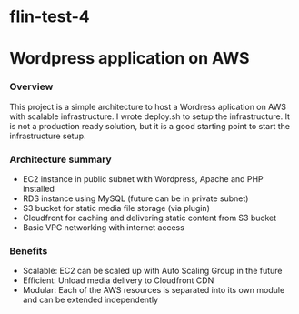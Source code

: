 # flin-test-4

# Wordpress application on AWS

### Overview

This project is a simple architecture to host a Wordress aplication on AWS with scalable infrastructure. I wrote deploy.sh to setup the infrastructure. It is not a production ready solution, but it is a good starting point to start the infrastructure setup.

### Architecture summary

- EC2 instance in public subnet with Wordpress, Apache and PHP installed
- RDS instance using MySQL (future can be in private subnet)
- S3 bucket for static media file storage (via plugin)
- Cloudfront for caching and delivering static content from S3 bucket
- Basic VPC networking with internet access

### Benefits

- Scalable: EC2 can be scaled up with Auto Scaling Group in the future
- Efficient: Unload media delivery to Cloudfront CDN
- Modular: Each of the AWS resources is separated into its own module and can be extended independently
